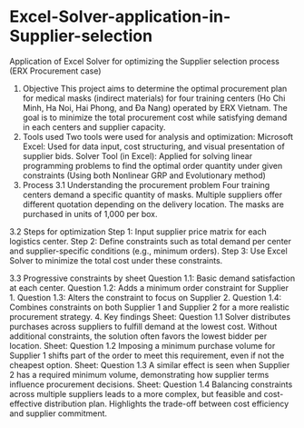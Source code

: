 # Excel-Solver-application-in-Supplier-selection
Application of Excel Solver for optimizing the Supplier selection process (ERX Procurement case)
1. Objective
This project aims to determine the optimal procurement plan for medical masks (indirect materials) for four training centers (Ho Chi Minh, Ha Noi, Hai Phong, and Đa Nang) operated by ERX Vietnam. The goal is to minimize the total procurement cost while satisfying demand in each centers and supplier capacity.
2. Tools used
Two tools were used for analysis and optimization:
Microsoft Excel: Used for data input, cost structuring, and visual presentation of supplier bids.
Solver Tool (in Excel): Applied for solving linear programming problems to find the optimal order quantity under given constraints (Using both Nonlinear GRP and Evolutionary method)
3.  Process
3.1 Understanding the procurement problem
Four training centers demand a specific quantity of masks.
Multiple suppliers offer different quotation depending on the delivery location.
The masks are purchased in units of 1,000 per box.

3.2 Steps for optimization
Step 1: Input supplier price matrix for each logistics center.
Step 2: Define constraints such as total demand per center and supplier-specific conditions (e.g., minimum orders).
Step 3: Use Excel Solver to minimize the total cost under these constraints.

3.3 Progressive constraints by sheet
Question 1.1: Basic demand satisfaction at each center.
Question 1.2: Adds a minimum order constraint for Supplier 1.
Question 1.3: Alters the constraint to focus on Supplier 2.
Question 1.4: Combines constraints on both Supplier 1 and Supplier 2 for a more realistic procurement strategy.
4. Key findings
Sheet: Question 1.1
Solver distributes purchases across suppliers to fulfill demand at the lowest cost.
Without additional constraints, the solution often favors the lowest bidder per location.
Sheet: Question 1.2
Imposing a minimum purchase volume for Supplier 1 shifts part of the order to meet this requirement, even if not the cheapest option.
Sheet: Question 1.3
A similar effect is seen when Supplier 2 has a required minimum volume, demonstrating how supplier terms influence procurement decisions.
Sheet: Question 1.4
Balancing constraints across multiple suppliers leads to a more complex, but feasible and cost-effective distribution plan.
Highlights the trade-off between cost efficiency and supplier commitment.
